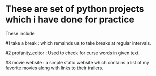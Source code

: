# These are set of python projects which i have done for practice

These include

#1 take a break : which remainds us to take breaks at regular intervals.


#2 profanity_editor : Used to check for curse words in  given text.


#3 movie website : a simple static website which contains a list of my favorite movies along with links to their trailers.
